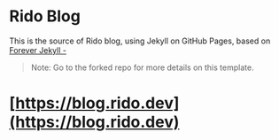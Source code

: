 # Rido Blog

This is the source of Rido blog, using Jekyll on GitHub Pages, based on [Forever Jekyll - ](https://forever-jekyll.github.io)

> Note: Go to the forked repo for more details on this template.

# [https://blog.rido.dev](https://blog.rido.dev)